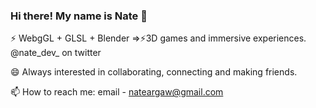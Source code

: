 ### Hi there! My name is Nate 👋

⚡ WebgGL + GLSL + Blender =>⚡3D games and immersive experiences. @nate_dev_ on twitter

😄 Always interested in collaborating, connecting and making friends.

📫 How to reach me: email - nateargaw@gmail.com

<!--
**nargaw/nargaw** is a ✨ _special_ ✨ repository because its `README.md` (this file) appears on your GitHub profile.

Here are some ideas to get you started:

- 🔭 I’m currently working on ...
- 🌱 I’m currently learning ...
- 👯 I’m looking to collaborate on ...
- 🤔 I’m looking for help with ...
- 💬 Ask me about ...
- 📫 How to reach me: ...
- 😄 Pronouns: ...
- ⚡ Fun fact: ...
-->
